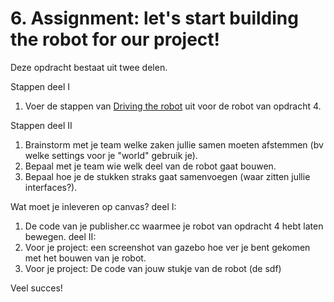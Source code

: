 # 6. Assignment: let's start building the robot for our project!

Deze opdracht bestaat uit twee delen. 

Stappen deel I
1) Voer de stappen van [Driving the robot](./5_Driving_the_robot.md) uit voor de robot van opdracht 4.

Stappen deel II
1) Brainstorm met je team welke zaken jullie samen moeten afstemmen (bv welke settings voor je "world" gebruik je).
2) Bepaal met je team wie welk deel van de robot gaat bouwen.
3) Bepaal hoe je de stukken straks gaat samenvoegen (waar zitten jullie interfaces?).

Wat moet je inleveren op canvas?
deel I:
1) De code van je publisher.cc waarmee je robot van opdracht 4 hebt laten bewegen.
deel II:
2) Voor je project: een screenshot van gazebo hoe ver je bent gekomen met het bouwen van je robot.
3) Voor je project: De code van jouw stukje van de robot (de sdf)

Veel succes!
